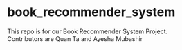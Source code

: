 # book_recommender_system
This repo is for our Book Recommender System Project. <br>
Contributors are Quan Ta and Ayesha Mubashir
